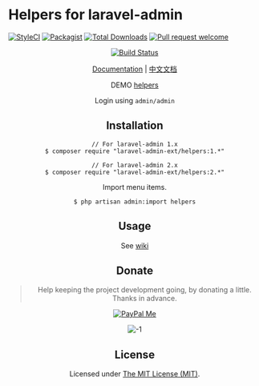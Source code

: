 Helpers for laravel-admin
=========================

[![StyleCI](https://styleci.io/repos/213192181/shield?branch=master)](https://styleci.io/repos/213192181)
[![Packagist](https://img.shields.io/packagist/l/laravel-admin-ext/helpers.svg?maxAge=2592000)](https://packagist.org/packages/laravel-admin-ext/helpers)
[![Total Downloads](https://img.shields.io/packagist/dt/laravel-admin-ext/helpers.svg?style=flat-square)](https://packagist.org/packages/laravel-admin-ext/helpers)
[![Pull request welcome](https://img.shields.io/badge/pr-welcome-green.svg?style=flat-square)]()
<div align="center">
    <a href="https://travis-ci.org/muhlisabdi/helper">
        <img src="https://travis-ci.org/muhlisabdi/helper.svg?branch=master" alt="Build Status">
    </a>

[Documentation](http://laravel-admin.org/docs/#/en/extension-helpers) | [中文文档](http://laravel-admin.org/docs/#/zh/extension-helpers)

DEMO [helpers](http://demo.laravel-admin.org/helpers/scaffold)  

Login using `admin/admin`

## Installation

```
// For laravel-admin 1.x
$ composer require "laravel-admin-ext/helpers:1.*"

// For laravel-admin 2.x
$ composer require "laravel-admin-ext/helpers:2.*"
```

Import menu items.

```shell
$ php artisan admin:import helpers
```

## Usage

See [wiki](http://laravel-admin.org/docs/#/en/extension-helpers?id=helpers)

## Donate

> Help keeping the project development going, by donating a little. Thanks in advance.

[![PayPal Me](https://img.shields.io/badge/Donate-PayPal-green.svg)](https://www.paypal.me/zousong)

![-1](https://cloud.githubusercontent.com/assets/1479100/23287423/45c68202-fa78-11e6-8125-3e365101a313.jpg)

License
------------
Licensed under [The MIT License (MIT)](LICENSE).
